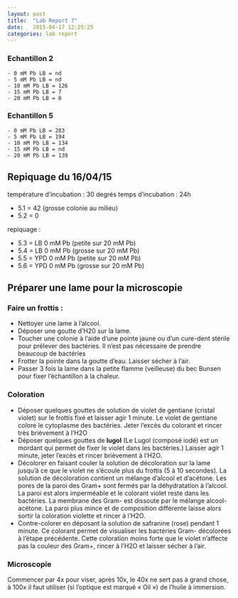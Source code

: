 ```yaml
---
layout: post
title:  "Lab Report 7"
date:   2015-04-17 12:25:25
categories: lab report
---
```



### Echantillon 2

	- 0 mM Pb LB = nd
	- 5 mM Pb LB = nd
	- 10 mM Pb LB = 126
	- 15 mM Pb LB = 7
	- 20 mM Pb LB = 0

### Echantillon 5

	- 0 mM Pb LB = 283
	- 5 mM Pb LB = 194
	- 10 mM Pb LB = 134
	- 15 mM Pb LB = nd
	- 20 mM Pb LB = 139

## Repiquage du 16/04/15
température d’incubation : 30 degrés
temps d’incubation : 24h

- 5.1 = 42 (grosse colonie au milieu)
- 5.2 = 0

repiquage : 

- 5.3 = LB 0 mM Pb (petite sur 20 mM Pb)
- 5.4 = LB 0 mM Pb (grosse sur 20 mM Pb)
- 5.5 = YPD 0 mM Pb (petite sur 20 mM Pb)
- 5.6 = YPD 0 mM Pb (grosse sur 20 mM Pb)

## Préparer une lame pour la microscopie 

### Faire un frottis : 

- Nettoyer une lame à l’alcool.
- Déposer une goutte d’H20 sur la lame.
- Toucher une colonie à l’aide d’une pointe jaune ou d’un cure-dent stérile pour prélever des bactéries. Il n’est pas nécessaire de prendre beaucoup de bactéries
- Frotter la pointe dans la goutte d’eau. Laisser sécher à l’air.
- Passer 3 fois la lame dans la petite flamme (veilleuse) du bec Bunsen pour fixer l’échantillon à la chaleur.

### Coloration
- Déposer quelques gouttes de solution de violet de gentiane (cristal violet) sur le frottis fixé et laisser agir 1 minute. Le violet de gentiane colore le cytoplasme des bactéries. Jeter l’excès du colorant et rincer très brièvement à l’H2O
- Déposer quelques gouttes de **lugol** (Le Lugol (composé iodé) est un mordant qui permet de fixer le violet dans les bactéries.) Laisser agir 1 minute, jeter l’excès et rincer brièvement à l’H2O. 
- Décolorer en faisant couler la solution de décoloration sur la lame jusqu’à ce que le violet ne s’écoule plus du frottis (5 à 10 secondes). La solution de décoloration contient un mélange d’alcool et d’acétone. Les pores de la paroi des Gram+ sont fermés par la déhydratation à l’alcool. La paroi est alors imperméable et le colorant violet reste dans les bactéries. La membrane des Gram- est dissoute par le mélange alcool-acétone. La paroi plus mince et de composition différente laisse alors sortir la coloration violette et rincer à l’H2O.
- Contre-colorer en déposant la solution de safranine (rose) pendant 1 minute. Ce colorant permet de visualiser les bactéries Gram- décolorées à l’étape précédente. Cette coloration moins forte que le violet n’affecte pas la couleur des Gram+, rincer à l’H2O et laisser sécher à l’air.

### Microscopie 

Commencer par 4x pour viser, après 10x, le 40x ne sert pas à grand chose, à 100x il faut utiliser (si l’optique est marqué « Oil ») de l’huile à immersion. 



